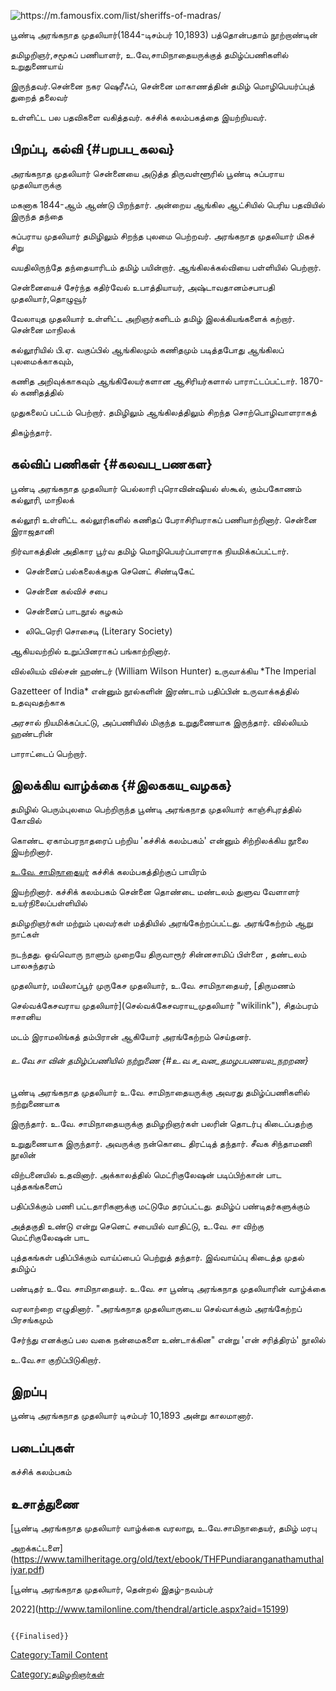 ![[<https://m.famousfix.com/list/sheriffs-of-madras/>](https://m.famousfix.com/list/sheriffs-of-madras/activity)](Poondi_ranganatha.jpg "https://m.famousfix.com/list/sheriffs-of-madras/")
பூண்டி அரங்கநாத முதலியார்(1844-டிசம்பர் 10,1893) பத்தொன்பதாம் நூற்றாண்டின்
தமிழறிஞர்,சமூகப் பணியாளர், உ.வே,சாமிநாதையருக்குத் தமிழ்ப்பணிகளில் உறுதுணையாய்
இருந்தவர்.சென்னை நகர ஷெரீஃப், சென்னை மாகாணத்தின் தமிழ் மொழிபெயர்ப்புத் துறைத் தலைவர்
உள்ளிட்ட பல பதவிகளை வகித்தவர். கச்சிக் கலம்பகத்தை இயற்றியவர்.

## பிறப்பு, கல்வி {#பறபப_கலவ}

அரங்கநாத முதலியார் சென்னையை அடுத்த திருவள்ளூரில் பூண்டி சுப்பராய முதலியாருக்கு
மகனாக 1844-ஆம் ஆண்டு பிறந்தார். அன்றைய ஆங்கில ஆட்சியில் பெரிய பதவியில் இருந்த தந்தை
சுப்பராய முதலியார் தமிழிலும் சிறந்த புலமை பெற்றவர். அரங்கநாத முதலியார் மிகச் சிறு
வயதிலிருந்தே தந்தையாரிடம் தமிழ் பயின்றார். ஆங்கிலக்கல்வியை பள்ளியில் பெற்றார்.
சென்னையைச் சேர்ந்த கதிர்வேல் உபாத்தியாயர், அஷ்டாவதானம்சபாபதி முதலியார்,தொழுவூர்
வேலாயுத முதலியார் உள்ளிட்ட அறிஞர்களிடம் தமிழ் இலக்கியங்களைக் கற்றார். சென்னை மாநிலக்
கல்லூரியில் பி.ஏ. வகுப்பில் ஆங்கிலமும் கணிதமும் படித்தபோது ஆங்கிலப் புலமைக்காகவும்,
கணித அறிவுக்காகவும் ஆங்கிலேயர்களான ஆசிரியர்களால் பாராட்டப்பட்டார். 1870-ல் கணிதத்தில்
முதுகலைப் பட்டம் பெற்றார். தமிழிலும் ஆங்கிலத்திலும் சிறந்த சொற்பொழிவாளராகத்
திகழ்ந்தார்.

## கல்விப் பணிகள் {#கலவப_பணகள}

பூண்டி அரங்கநாத முதலியார் பெல்லாரி புரொவின்ஷியல் ஸ்கூல், கும்பகோணம் கல்லூரி, மாநிலக்
கல்லூரி உள்ளிட்ட கல்லூரிகளில் கணிதப் பேராசிரியராகப் பணியாற்றினார். சென்னை இராஜதானி
நிர்வாகத்தின் அதிகார பூர்வ தமிழ் மொழிபெயர்ப்பாளராக நியமிக்கப்பட்டார்.

-   சென்னைப் பல்கலைக்கழக செனெட் சிண்டிகேட்
-   சென்னை கல்விச் சபை
-   சென்னைப் பாடநூல் கழகம்
-   லிடெரெரி சொசைடி (Literary Society)

ஆகியவற்றில் உறுப்பினராகப் பங்காற்றினார்.

வில்லியம் வில்சன் ஹண்டர் (William Wilson Hunter) உருவாக்கிய *The Imperial
Gazetteer of India* என்னும் நூல்களின் இரண்டாம் பதிப்பின் உருவாக்கத்தில் உதவுவதற்காக
அரசால் நியமிக்கப்பட்டு, அப்பணியில் மிகுந்த உறுதுணையாக இருந்தார். வில்லியம் ஹண்டரின்
பாராட்டைப் பெற்றார்.

## இலக்கிய வாழ்க்கை {#இலககய_வழகக}

தமிழில் பெரும்புலமை பெற்றிருந்த பூண்டி அரங்கநாத முதலியார் காஞ்சிபுரத்தில் கோவில்
கொண்ட ஏகாம்பரநாதரைப் பற்றிய \'கச்சிக் கலம்பகம்\' என்னும் சிற்றிலக்கிய நூலை இயற்றினார்.
[உ.வே. சாமிநாதையர்](உ.வே.சாமிநாதையர் "wikilink") கச்சிக் கலம்பகத்திற்குப் பாயிரம்
இயற்றினார். கச்சிக் கலம்பகம் சென்னை தொண்டை மண்டலம் துளுவ வேளாளர் உயர்நிலைப்பள்ளியில்
தமிழறிஞர்கள் மற்றும் புலவர்கள் மத்தியில் அரங்கேற்றப்பட்டது. அரங்கேற்றம் ஆறு நாட்கள்
நடந்தது. ஒவ்வொரு நாளும் முறையே திருவாரூர் சின்னசாமிப் பிள்ளை , தண்டலம் பாலசுந்தரம்
முதலியார், மயிலாப்பூர் முருகேச முதலியார், உ.வே. சாமிநாதையர், [திருமணம்
செல்வக்கேசவராய முதலியார்](செல்வக்கேசவராய_முதலியார் "wikilink"), சிதம்பரம் ஈசானிய
மடம் இராமலிங்கத் தம்பிரான் ஆகியோர் அரங்கேற்றம் செய்தனர்.

###### உ.வே.சா வின் தமிழ்ப்பணியில் நற்றுணை {#உ.வ.ச_வன_தமழபபணயல_நறறண}

பூண்டி அரங்கநாத முதலியார் உ.வே. சாமிநாதையருக்கு அவரது தமிழ்ப்பணிகளில் நற்றுணையாக
இருந்தார். உ.வே. சாமிநாதையருக்கு தமிழறிஞர்கள் பலரின் தொடர்பு கிடைப்பதற்கு
உறுதுணையாக இருந்தார். அவருக்கு நன்கொடை திரட்டித் தந்தார். சீவக சிந்தாமணி நூலின்
விற்பனையில் உதவினார். அக்காலத்தில் மெட்ரிகுலேஷன் படிப்பிற்கான் பாட புத்தகங்களைப்
பதிப்பிக்கும் பணி பட்டதாரிகளுக்கு மட்டுமே தரப்பட்டது. தமிழ்ப் பண்டிதர்களுக்கும்
அத்தகுதி உண்டு என்று செனெட் சபையில் வாதிட்டு, உ.வே. சா விற்கு மெட்ரிகுலேஷன் பாட
புத்தகங்கள் பதிப்பிக்கும் வாய்ப்பைப் பெற்றுத் தந்தார். இவ்வாய்ப்பு கிடைத்த முதல் தமிழ்ப்
பண்டிதர் உ.வே. சாமிநாதையர். உ.வே. சா பூண்டி அரங்கநாத முதலியாரின் வாழ்க்கை
வரலாற்றை எழுதினார். \"அரங்கநாத முதலியாருடைய செல்வாக்கும் அரங்கேற்றப் பிரசங்கமும்
சேர்ந்து எனக்குப் பல வகை நன்மைகளை உண்டாக்கின\" என்று \'என் சரித்திரம்\' நூலில்
உ.வே.சா குறிப்பிடுகிறார்.

## இறப்பு

பூண்டி அரங்கநாத முதலியார் டிசம்பர் 10,1893 அன்று காலமானார்.

## படைப்புகள்

கச்சிக் கலம்பகம்

## உசாத்துணை

[பூண்டி அரங்கநாத முதலியார் வாழ்க்கை வரலாறு, உ.வே.சாமிநாதையர், தமிழ் மரபு
அறக்கட்டளை](https://www.tamilheritage.org/old/text/ebook/THFPundiaranganathamuthaliyar.pdf)

[பூண்டி அரங்கநாத முதலியார், தென்றல் இதழ்-நவம்பர்
2022](http://www.tamilonline.com/thendral/article.aspx?aid=15199)

```{=mediawiki}
{{Finalised}}
```
[Category:Tamil Content](Category:Tamil_Content "wikilink")
[Category:தமிழறிஞர்கள்](Category:தமிழறிஞர்கள் "wikilink")
